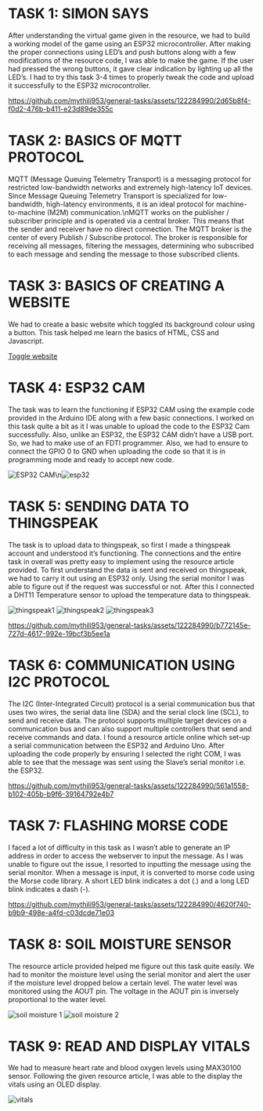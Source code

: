 # TASK 1: SIMON SAYS
After understanding the virtual game given in the resource, we had to build a working model of the game using an ESP32 microcontroller. After making the proper connections using LED’s and push buttons along with a few modifications of the resource code, I was able to make the game. If the user had pressed the wrong buttons, it gave clear indication by lighting up all the LED’s.
I had to try this task 3-4 times to properly tweak the code and upload it successfully to the ESP32 microcontroller.


https://github.com/mythili953/general-tasks/assets/122284990/2d65b8f4-f0d2-476b-b411-e23d89de355c



# TASK 2: BASICS OF MQTT PROTOCOL
MQTT (Message Queuing Telemetry Transport) is a messaging protocol for restricted low-bandwidth networks and extremely high-latency IoT devices. Since Message Queuing Telemetry Transport is specialized for low-bandwidth, high-latency environments, it is an ideal protocol for machine-to-machine (M2M) communication.\nMQTT works on the publisher / subscriber principle and is operated via a central broker. This means that the sender and receiver have no direct connection. The MQTT broker is the center of every Publish / Subscribe protocol. The broker is responsible for receiving all messages, filtering the messages, determining who subscribed to each message and sending the message to those subscribed clients.

# TASK 3: BASICS OF CREATING A WEBSITE
We had to create a basic website which toggled its background colour using a button. This task helped me learn the basics of HTML, CSS and Javascript.

[Toggle website]( https://mythili953.github.io/button/)

# TASK 4: ESP32 CAM
The task was to learn the functioning if ESP32 CAM using the example code provided in the Arduino IDE along with a few basic connections. I worked on this task quite a bit as it I was unable to upload the code to the ESP32 Cam successfully. Also, unlike an ESP32, the ESP32 CAM didn’t have a USB port. So&comma; we had to make use of an FDTI programmer. Also, we had to ensure to connect the GPIO 0 to GND when uploading the code so that it is in programming mode and ready to accept new code. 

![ESP32 CAM]( https://github.com/mythili953/general-tasks/blob/main/Cam2.jpg?raw=true)\n![esp32](https://github.com/mythili953/general-tasks/blob/main/Esp32%20cam.jpg?raw=true)

# TASK 5: SENDING DATA TO THINGSPEAK
The task is to upload data to thingspeak&comma; so first I made a thingspeak account and understood it’s functioning. The connections and the entire task in overall was pretty easy to implement using the resource article provided. To first understand the data is sent and received on thingspeak, we had to carry it out using an ESP32 only. Using the serial monitor I was able to figure out if the request was successful or not. After this I connected a DHT11 Temperature sensor to upload the temperature data to thingspeak.

![thingspeak1]( https://github.com/mythili953/general-tasks/blob/main/Thingspeak.jpg?raw=true)
![thingspeak2]( https://github.com/mythili953/general-tasks/blob/main/Thingspeak%201.jpg?raw=true)
![thingspeak3](https://github.com/mythili953/general-tasks/blob/main/thingspeaktemp.png?raw=true)


https://github.com/mythili953/general-tasks/assets/122284990/b772145e-727d-4617-992e-19bcf3b5ee1a


# TASK 6: COMMUNICATION USING I2C PROTOCOL
The I2C (Inter-Integrated Circuit) protocol is a serial communication bus that uses two wires, the serial data line (SDA) and the serial clock line (SCL), to send and receive data. The protocol supports multiple target devices on a communication bus and can also support multiple controllers that send and receive commands and data. I found a resource article online which set-up a serial communication between the ESP32 and Arduino Uno. After uploading the code properly by ensuring I selected the right COM, I was able to see that the message was sent using the Slave’s serial monitor i.e. the ESP32. 


https://github.com/mythili953/general-tasks/assets/122284990/561a1558-b102-405b-b9f6-39164792e4b7


# TASK 7: FLASHING MORSE CODE
I faced a lot of difficulty in this task as I wasn’t able to generate an IP address in order to access the webserver to input the message. As I was unable to figure out the issue&comma; I resorted to inputting the message using the serial monitor. When a message is input&comma; it is converted to morse code using the Morse code library. A short LED blink indicates a dot (.) and a long LED blink indicates a dash (-).


https://github.com/mythili953/general-tasks/assets/122284990/4620f740-b9b9-498e-a4fd-c03dcde71e03


# TASK 8: SOIL MOISTURE SENSOR
The resource article provided helped me figure out this task quite easily. We had to monitor the moisture level using the serial monitor and alert the user if the moisture level dropped below a certain level. The water level was monitored using the AOUT pin. The voltage in the AOUT pin is inversely proportional to the water level.

![soil moisture 1]( https://github.com/mythili953/general-tasks/blob/main/Soil%201.jpg?raw=true)
![soil moisture 2]( https://github.com/mythili953/general-tasks/blob/main/Soil%202.jpg?raw=true)

# TASK 9: READ AND DISPLAY VITALS
We had to measure heart rate and blood oxygen levels using MAX30100 sensor. Following the given resource article, I was able to the display the vitals using an OLED display.

![vitals]( https://github.com/mythili953/general-tasks/blob/main/Vitals.jpg?raw=true)
